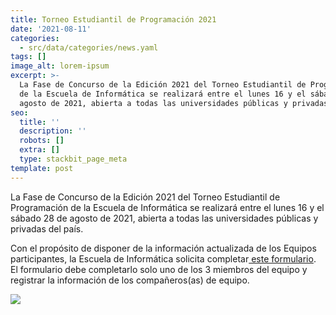 ```yaml
---
title: Torneo Estudiantil de Programación 2021
date: '2021-08-11'
categories:
  - src/data/categories/news.yaml
tags: []
image_alt: lorem-ipsum
excerpt: >-
  La Fase de Concurso de la Edición 2021 del Torneo Estudiantil de Programación
  de la Escuela de Informática se realizará entre el lunes 16 y el sábado 28 de
  agosto de 2021, abierta a todas las universidades públicas y privadas del...
seo:
  title: ''
  description: ''
  robots: []
  extra: []
  type: stackbit_page_meta
template: post
---
```

La Fase de Concurso de la Edición 2021 del Torneo Estudiantil de Programación de la Escuela de Informática se realizará entre el lunes 16 y el sábado 28 de agosto de 2021, abierta a todas las universidades públicas y privadas del país.

Con el propósito de disponer de la información actualizada de los Equipos participantes, la Escuela de Informática solicita completar[ este formulario](https://forms.gle/M6wDWbb3PDd7mrw68).  El formulario debe completarlo solo uno de los 3 miembros del equipo y registrar la información de los compañeros(as) de equipo.

![](https://lh3.googleusercontent.com/iut-cvO5ftokaWxGcDpflPiAgWSlTaxN_e1da0d95IyrMIXGjKBjZlKPnUwDyB2tPeMTnPVu72-fTixJ5twA2NPARmpDYoXVX3j3CURPaBZDfEqNlDNhMsuEvbPdYASu0g=w740)
